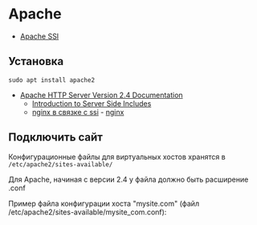 # Apache

- [Apache SSI](ssi)

## Установка

```
sudo apt install apache2
```

* [Apache HTTP Server Version 2.4 Documentation](http://httpd.apache.org/docs/2.4/)
  * [Introduction to Server Side Includes](http://httpd.apache.org/docs/2.4/howto/ssi.html)
  * [nginx в связке с ssi](http://nginx.org/ru/docs/http/ngx_http_ssi_module.html) - [nginx](http://nginx.org/ru/)

## Подключить сайт

Конфигурационные файлы для виртуальных хостов хранятся в `/etc/apache2/sites-available/`

Для Apache, начиная с версии 2.4 у файла должно быть расширение .conf

Пример файла конфигурации хоста "mysite.com" (файл /etc/apache2/sites-available/mysite_com.conf):
